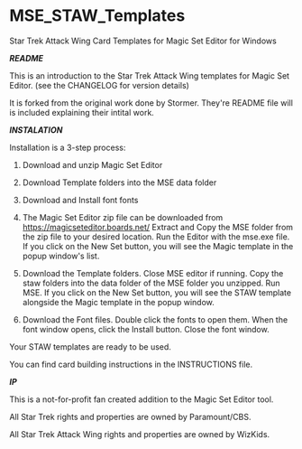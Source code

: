 # MSE_STAW_Templates
Star Trek Attack Wing Card Templates for Magic Set Editor for Windows

*****README*****

This is an introduction to the Star Trek Attack Wing templates for Magic Set Editor. (see the CHANGELOG for version details)

It is forked from the original work done by Stormer. They're README file will is included explaining their intital work.


*****INSTALATION*****

Installation is a 3-step process:
  1) Download and unzip Magic Set Editor
  2) Download Template folders into the MSE data folder
  3) Download and Install font fonts
  
1)  The Magic Set Editor zip file can be downloaded from https://magicseteditor.boards.net/
  Extract and Copy the MSE folder from the zip file to your desired location.
  Run the Editor with the mse.exe file. If you click on the New Set button, you will see the Magic template in the popup window's list.
  
2) Download the Template folders.
  Close MSE editor if running.
  Copy the staw folders into the data folder of the MSE folder you unzipped.
  Run MSE. If you click on the New Set button, you will see the STAW template alongside the Magic template in the popup window.
  
3) Download the Font files.
  Double click the fonts to open them.
  When the font window opens, click the Install button. Close the font window.
  
Your STAW templates are ready to be used.


You can find card building instructions in the INSTRUCTIONS file.



*****IP*****

This is a not-for-profit fan created addition to the Magic Set Editor tool.

All Star Trek rights and properties are owned by Paramount/CBS.

All Star Trek Attack Wing rights and properties are owned by WizKids.
